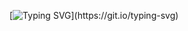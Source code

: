 [![Typing SVG](https://readme-typing-svg.herokuapp.com?font=Consoles&weight=800&size=18&duration=2500&pause=700&color=39FF14&background=000000&multiline=true&repeat=false&width=470&height=150&lines=%24+init+developer;%3E+Loading+JavaScript...;!+Warning%3A+too+many+console.logs();%3E+Compiled+successfully...%E2%9C%85;%3E+Hello+world%2C+I%E2%80%99m+ashir;%3E+Thanks+for+stopping+by!)](https://git.io/typing-svg)
